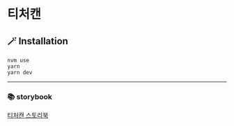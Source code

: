 # 티처캔

## 🪄 Installation

```
nvm use
yarn
yarn dev
```

---

### 📚 storybook

[티처캔 스토리북](https://644e63891c6fc6ab0c396a5b-gkpdezagzo.chromatic.com/)
